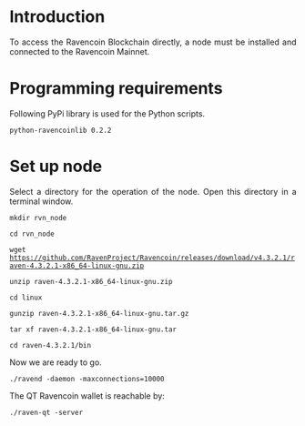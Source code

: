# Introduction

<p align="justify">To access the Ravencoin Blockchain directly, a node must be installed and connected to the Ravencoin Mainnet.</p>

# Programming requirements

<p align="justify">Following PyPi library is used for the Python scripts.</p>

<code>python-ravencoinlib 0.2.2</code>

# Set up node

<p align="justify">Select a directory for the operation of the node. Open this directory in a terminal window.</p>

<code>mkdir rvn_node</code>

<code>cd rvn_node</code>

<code>wget https://github.com/RavenProject/Ravencoin/releases/download/v4.3.2.1/raven-4.3.2.1-x86_64-linux-gnu.zip</code>

<code>unzip raven-4.3.2.1-x86_64-linux-gnu.zip</code>
  
<code>cd linux</code>
  
<code>gunzip raven-4.3.2.1-x86_64-linux-gnu.tar.gz</code>
  
<code>tar xf raven-4.3.2.1-x86_64-linux-gnu.tar</code>
  
<code>cd raven-4.3.2.1/bin</code> 
  
<p align="justify">Now we are ready to go.</p>
  
<code>./ravend -daemon -maxconnections=10000</code> 

<p align="justify">The QT Ravencoin wallet is reachable by:</p>

<code>./raven-qt -server</code> 
